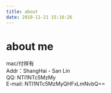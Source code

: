 ```yaml
---
title: about
date: 2018-11-21 15:16:26
---
```

# about me
mac/付祥有
<br/>
Addr：ShangHai - San Lin
<br/>
QQ: NTI1NTc5MzMy
<br/>
E-mail: NTI1NTc5MzMyQHFxLmNvbQ==
